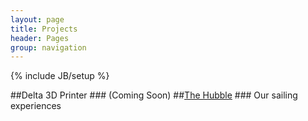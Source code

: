 ```yaml
---
layout: page
title: Projects
header: Pages
group: navigation
---
```

{% include JB/setup %}

<!---##[StarStuff-2093](http://starstuff-2093.herokuapp.com/)-->
##Delta 3D Printer ### (Coming Soon)
##[The Hubble](z0rd0n.github.io/2014/07/27/TheHubble/) ### Our sailing experiences

<!---
<h2>Current Projects</h2>
<ul>
{% assign projects_list = site.projects %}
{% include JB/pages_list %}
</ul>
-->